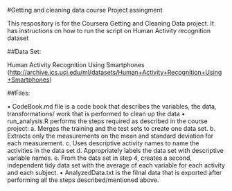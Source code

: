 #Getting and cleaning data course Project assingment

This respository is for the Coursera Getting and Cleaning Data project. 
It has instructions on how to run the script on Human Activity recognition dataset 

##Data Set:	

Human Activity Recognition Using Smartphones (http://archive.ics.uci.edu/ml/datasets/Human+Activity+Recognition+Using+Smartphones)

##Files:

•	CodeBook.md file is a code book that describes the variables, the data, transformations/ work that is performed to clean up the data
•	run_analysis.R performs the steps required as described in the course project:
	a. Merges the training and the test sets to create one data set.
	b. Extracts only the measurements on the mean and standard deviation for each measurement.
	c. Uses descriptive activity names to name the activities in the data set
	d. Appropriately labels the data set with descriptive variable names.
	e. From the data set in step 4, creates a second, independent tidy data set with the average of each variable for each activity and each subject.
•	AnalyzedData.txt is the filnal data that is exported after performing all the steps described/mentioned above.
